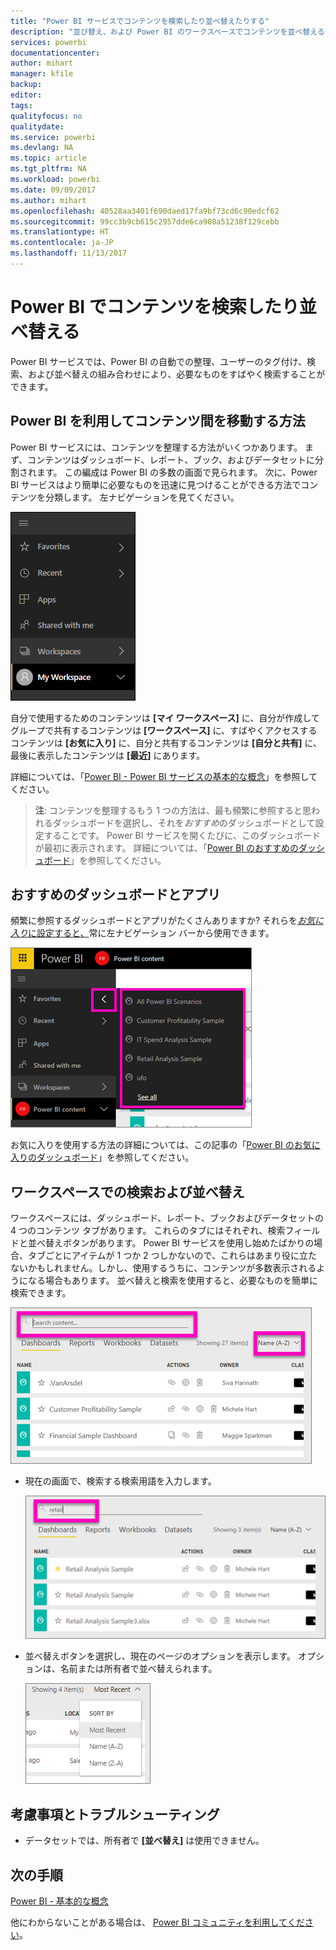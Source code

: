```yaml
---
title: "Power BI サービスでコンテンツを検索したり並べ替えたりする"
description: "並び替え、および Power BI のワークスペースでコンテンツを並べ替えるのためのドキュメント"
services: powerbi
documentationcenter: 
author: mihart
manager: kfile
backup: 
editor: 
tags: 
qualityfocus: no
qualitydate: 
ms.service: powerbi
ms.devlang: NA
ms.topic: article
ms.tgt_pltfrm: NA
ms.workload: powerbi
ms.date: 09/09/2017
ms.author: mihart
ms.openlocfilehash: 40528aa3401f690daed17fa9bf73cd6c90edcf62
ms.sourcegitcommit: 99cc3b9cb615c2957dde6ca908a51238f129cebb
ms.translationtype: HT
ms.contentlocale: ja-JP
ms.lasthandoff: 11/13/2017
---
```

# <a name="searching-and-sorting-content-in-power-bi"></a>Power BI でコンテンツを検索したり並べ替える
Power BI サービスでは、Power BI の自動での整理、ユーザーのタグ付け、検索、および並べ替えの組み合わせにより、必要なものをすばやく検索することができます。

## <a name="how-power-bi-helps-you-navigate-your-content"></a>Power BI を利用してコンテンツ間を移動する方法
Power BI サービスには、コンテンツを整理する方法がいくつかあります。  まず、コンテンツはダッシュボード、レポート、ブック、およびデータセットに分割されます。 この編成は Power BI の多数の画面で見られます。 次に、Power BI サービスはより簡単に必要なものを迅速に見つけることができる方法でコンテンツを分類します。 左ナビゲーションを見てください。

![](media/service-navigation-search-filter-sort/power-bi-newnav.png)

自分で使用するためのコンテンツは **[マイ ワークスペース]** に、自分が作成してグループで共有するコンテンツは **[ワークスペース]** に、すばやくアクセスするコンテンツは **[お気に入り]** に、自分と共有するコンテンツは **[自分と共有]** に、最後に表示したコンテンツは **[最近]** にあります。

詳細については、「[Power BI - Power BI サービスの基本的な概念](service-basic-concepts.md)」を参照してください。

> **注**: コンテンツを整理するもう 1 つの方法は、最も頻繁に参照すると思われるダッシュボードを選択し、それを*おすすめ*のダッシュボードとして設定することです。 Power BI サービスを開くたびに、このダッシュボードが最初に表示されます。 詳細については、「[Power BI のおすすめのダッシュボード](service-dashboard-featured.md)」を参照してください。
> 
> 

## <a name="favorite-dashboards-and-apps"></a>おすすめのダッシュボードとアプリ
頻繁に参照するダッシュボードとアプリがたくさんありますか? それらを[*お気に入り*に設定すると、](service-dashboard-favorite.md)常に左ナビゲーション バーから使用できます。

![](media/service-navigation-search-filter-sort/power-bi-favorite-flyout.png)

お気に入りを使用する方法の詳細については、この記事の「[Power BI のお気に入りのダッシュボード](service-dashboard-favorite.md)」を参照してください。

## <a name="searching-and-sorting-in-workspaces"></a>ワークスペースでの検索および並べ替え
ワークスペースには、ダッシュボード、レポート、ブックおよびデータセットの 4 つのコンテンツ タブがあります。  これらのタブにはそれぞれ、検索フィールドと並べ替えボタンがあります。  Power BI サービスを使用し始めたばかりの場合、タブごとにアイテムが 1 つか 2 つしかないので、これらはあまり役に立たないかもしれません。しかし、使用するうちに、コンテンツが多数表示されるようになる場合もあります。  並べ替えと検索を使用すると、必要なものを簡単に検索できます。

![](media/service-navigation-search-filter-sort/power-bi-search-sort2.png)

* 現在の画面で、検索する検索用語を入力します。
  
   ![](media/service-navigation-search-filter-sort/power-bi-search2.png)
* 並べ替えボタンを選択し、現在のページのオプションを表示します。 オプションは、名前または所有者で並べ替えられます。
  
   ![](media/service-navigation-search-filter-sort/power-bi-sort-alpha.png)

## <a name="considerations-and-troubleshooting"></a>考慮事項とトラブルシューティング
* データセットでは、所有者で **[並べ替え]** は使用できません。

## <a name="next-steps"></a>次の手順
[Power BI - 基本的な概念](service-basic-concepts.md)

他にわからないことがある場合は、 [Power BI コミュニティを利用してください](http://community.powerbi.com/)。

